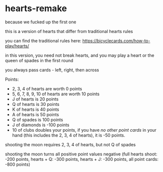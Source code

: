 # hearts-remake
because we fucked up the first one

this is a version of hearts that differ from traditional hearts rules

you can find the traditional rules here: https://bicyclecards.com/how-to-play/hearts/

in this version, you need not break hearts, and you may play a heart or the queen of spades in the first round

you always pass cards - left, right, then across

Points:
- 2, 3, 4 of hearts are worth 0 points
- 5, 6, 7, 8, 9, 10 of hearts are worth 10 points
- J of hearts is 20 points
- Q of hearts is 30 points
- K of hearts is 40 points
- A of hearts is 50 points
- Q of spades is 100 points
- J of diamonds is -100 points
- 10 of clubs doubles your points, if you have *no other point cards* in your hand (this includes the 2, 3, 4 of hearts), it is -50 points.

shooting the moon requires 2, 3, 4 of hearts, but not Q of spades

shooting the moon turns all positive point values negative (full hearts shoot: -200 points, hearts + Q: -300 points, hearts + J: -300 points, all point cards: -800 points)
